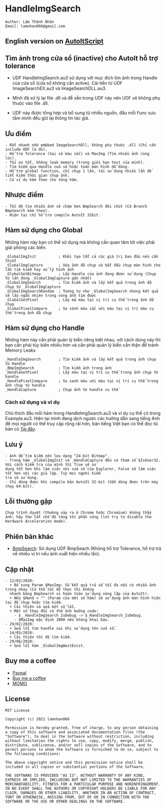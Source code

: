 # HandleImgSearch

    Author: Lâm Thành Nhân
    Email: lamnhan066@gmail.com

## English version on [AutoItScript](https://www.autoitscript.com/forum/topic/201757-handleimgsearch-image-search-with-imagesearchdll-embedded/)

## Tìm ảnh trong cửa sổ (inactive) cho AutoIt hỗ trợ tolerance

- UDF HandleImgSearch.au3 sử dụng với mục đích tìm ảnh trong Handle của cửa sổ (cửa sổ không cần active). Cải tiến từ UDF ImageSearchEX.au3 và ImageSearchDLL.au3.

- Mình đã xử lý lại file .dll và đễ sẵn trong UDF này nên UDF sẽ không phụ thuộc vào file .dll.

- UDF này được tổng hợp và bổ sung từ nhiều nguồn, đầu mỗi Func sưu tầm mình đều giữ lại thông tin tác giả.

## Ưu điểm

    - Rất nhanh nhờ embbed ImageSearchDll, không phụ thuộc .dll (Chỉ cần include UDF là đủ).
    - Hỗ trợ Tolerance (Sai số màu sắc) và MaxImg (Tìm nhiều ảnh cùng lúc).
    - Tối ưu tốt, không leak memory (trong giới hạn test của mình).
    - Tìm kiếm qua Handle cửa sổ hoặc toàn màn hình dễ dàng.
    - Hỗ trợ global function, chỉ chụp 1 lần, tái sử dụng nhiều lần để tiết kiệm thời gian chụp ảnh.
    - Có ví dụ kèm theo cho từng hàm.

## Nhược điểm

    - Tốc độ tìm nhiều ảnh sẽ chậm hơn BmpSearch đôi chút (Có Branch BmpSearch kèm theo).
    - Hiện tại chỉ hỗ trợ compile AutoIt 32bit.

## Hàm sử dụng cho Global

Những hàm này bạn có thể sử dụng mà không cần quan tâm tới việc phải giải phóng các biến.

    _GlobalImgInit          ; Khởi tạo tất cả các giá trị ban đầu nếu cần thiết
    _GlobalImgCapture       ; Xóa ảnh đã chụp và bắt đầu chụp màn hình cho lần tìm kiếm hay xử lý hình ảnh
    _GlobalGetBitmap        ; Lấy Handle của ảnh đang được sử dụng (Chụp từ lần dùng _GlobalImgCapture gần nhất)
    _GlobalImgSearch        ; Tìm kiếm ảnh và lấy kết quả trong ảnh đã chụp từ _GlobalImgCapture
    _GlobalImgSearchRandom  ; Tương tự như _GlobalImgSearch nhưng kết quả sẽ lấy ngẫu nhiên trong vùng ảnh tìm được
    _GlobalGetPixel         ; Lấy mã màu tại vị trí cụ thể trong ảnh đã chụp
    _GlobalPixelCompare     ; So sánh màu sắc với màu tại vị trí màu cụ thể trong ảnh đã chụp

## Hàm sử dụng cho Handle

Những hàm này cần phải quản lý biến riêng biệt nhau, với cách dùng này thì bạn cần phải tùy biến nhiều hơn và cần phải quản lý biến cẩn thận để tránh Memory Leaks

    _HandleImgSearch        ; Tìm kiếm ảnh và lấy kết quả trong ảnh chụp từ Handle
    _BmpImgSearch           ; Tìm kiếm ảnh trong ảnh
    _HandleGetPixel         ; Lấy màu tại vị trí cụ thể trong ảnh chụp từ handle
    _HandlePixelCompare     ; So sanh màu với màu tại vị trí cụ thể trong ảnh chụp từ handle
    _HandleCapture          ; Chụp ảnh từ handle cụ thể

### Cách sử dụng và ví dụ

Chú thích đầu mỗi hàm trong HandleImgSearch.au3 và vi dụ cụ thể có trong Example.au3. Hiện tại mình đang dịch ngược các hướng dẫn sang tiếng Anh để mọi người có thể truy cập rộng rãi hơn, bản tiếng Việt bạn có thể đọc từ bản cũ [Tại đây](https://github.com/vnniz/HandleImgSearch/blob/753ee39b4bdb810055e11b9539a805632d782084/HandleImgSearch.au3).

## Lưu ý

    - Ảnh để tìm kiếm nên lưu dạng "24-bit Bitmap".
    - Trong hàm _GlobalImgInit và _HandleCapture đều có tham số $IsUser32. Với cách kiểm tra của mình thì True sẽ sử 
    dụng tốt hơn khi làm việc với cửa sổ của Explorer, False sẽ làm việc tốt hơn với các giả lập. Tuỳ mọi người kiểm 
    tra và sử dụng.
    - Chỉ dùng được khi compile bản AutoIt 32-bit (Vẫn dùng được trên máy chạy 64-bit).

## Lỗi thường gặp

    Chụp trình duyệt (thường xảy ra ở Chrome hoặc Chromium) không thấy ảnh: hãy thử tắt chế độ tăng tốc phần cứng (let try to disable the Hardware Acceleration mode).

## Phiên bản khác

- [BmpSearch](https://github.com/lamnhan066/AutoIt_HandleImgSearch/tree/BmpSearch): Sử dụng UDF BmpSeach (Không hỗ trợ Tolerance, hỗ trợ trả về nhiều vị trí nếu ảnh xuất hiện nhiều lần).

## Cập nhật

    - 12/02/2020:
      + Bổ sung Param $MaxImg: Số kết quả trả về tối đa nếu có nhiều ảnh trùng nhau (Có thể tốc độ thực thi không 
      nhanh bằng BmpSearch vì hoàn toàn sử dụng vòng lặp của AutoIt).
      + Nếu $Hwnd = "" (Param của một số hàm) sẽ sử dụng ảnh màn hình hiện tại để chụp hoặc tìm kiếm.
      + Cải thiện và sửa một số lỗi.
      + Một số thay đổi có thể ảnh hưởng code:
        - $__HandleImgSearch_IsDebug -> $_HandleImgSearch_IsDebug.
        - $MaxImg mặc định 1000 nếu không khai báo.
    - 29/02/2020:
      + Sửa lỗi tìm handle sai khi sử dụng tên cửa sổ.
    - 14/05/2020:
      + Cải thiên tốc độ tìm kiếm.
    - 29/06/2020:
      + Sửa lỗi hàm _GlobalImgWaitExist.

## Buy me a coffee

- [Paypal](https://paypal.me/lamnhan066)
- [Buy me a coffee](https://www.buymeacoffee.com/lamnhan066)
- [MOMO](https://nhantien.momo.vn/nMu93PhbO97)

## License

    MIT License

    Copyright (c) 2021 lamnhan066

    Permission is hereby granted, free of charge, to any person obtaining a copy of this software and associated documentation files (the "Software"), to deal in the Software without restriction, including without limitation the rights to use, copy, modify, merge, publish, distribute, sublicense, and/or sell copies of the Software, and to permit persons to whom the Software is furnished to do so, subject to the following conditions:

    The above copyright notice and this permission notice shall be included in all copies or substantial portions of the Software.

    THE SOFTWARE IS PROVIDED "AS IS", WITHOUT WARRANTY OF ANY KIND, EXPRESS OR IMPLIED, INCLUDING BUT NOT LIMITED TO THE WARRANTIES OF MERCHANTABILITY, FITNESS FOR A PARTICULAR PURPOSE AND NONINFRINGEMENT. IN NO EVENT SHALL THE AUTHORS OR COPYRIGHT HOLDERS BE LIABLE FOR ANY CLAIM, DAMAGES OR OTHER LIABILITY, WHETHER IN AN ACTION OF CONTRACT, TORT OR OTHERWISE, ARISING FROM, OUT OF OR IN CONNECTION WITH THE SOFTWARE OR THE USE OR OTHER DEALINGS IN THE SOFTWARE.
